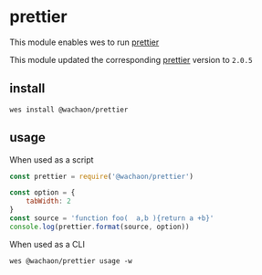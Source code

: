 # prettier
This module enables wes to run [prettier](https://github.com/prettier/prettier)

This module updated the corresponding [prettier](https://github.com/prettier/prettier) version to `2.0.5`

## install

```
wes install @wachaon/prettier
```

## usage

When used as a script

```javascript
const prettier = require('@wachaon/prettier')

const option = {
    tabWidth: 2
}
const source = 'function foo(  a,b ){return a +b}'
console.log(prettier.format(source, option))
```

When used as a CLI
```shell
wes @wachaon/prettier usage -w
```